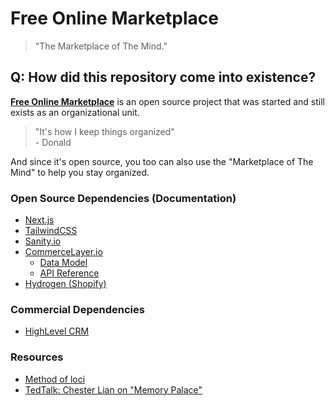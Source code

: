 # Free Online Marketplace

> "The Marketplace of The Mind."

## Q: How did this repository come into existence?

[**Free Online Marketplace**](https://github.com/imgnxorg/freeonlinemarketplace) is an open source project that was started and still exists as an organizational unit.

> "It's how I keep things organized"<br />\- Donald

And since it's open source, you too can also use the "Marketplace of The Mind" to help you stay organized.

### Open Source Dependencies (Documentation)

- [Next.js](https://nextjs.org/docs)
- [TailwindCSS](https://tailwindcss.com/docs/installation)
- [Sanity.io](https://www.sanity.io/docs?nis=7)
- [CommerceLayer.io](https://commercelayer.io/developers)
  - [Data Model](https://commercelayer.io/docs/data-model/users-and-organizations)
  - [API Reference](https://docs.commercelayer.io/core/api-reference)
- [Hydrogen (Shopify)](https://shopify.dev/docs/storefronts/headless/hydrogen/getting-started)

### Commercial Dependencies

- [HighLevel CRM](https://www.gohighlevel.com/?fp_ref=dmholdings)

### Resources

- [Method of loci](https://en.wikipedia.org/wiki/Method_of_loci)
- [TedTalk: Chester Lian on "Memory Palace"](https://www.youtube.com/watch?v=0ahnDEXOagw)
